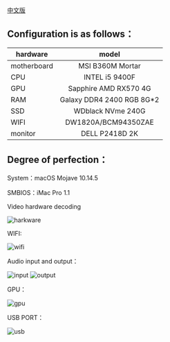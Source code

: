 [中文版](https://github.com/reputati0n/hackintosh-b360--9400f/)

## Configuration is as follows：

| hardware | model | 
| - | :-: |
| motherboard |MSI B360M Mortar|
| CPU |INTEL i5 9400F|
| GPU |Sapphire AMD RX570 4G|
| RAM |Galaxy DDR4 2400 RGB 8G*2|
| SSD |WDblack NVme 240G|
| WIFI |DW1820A/BCM94350ZAE|
| monitor |DELL P2418D 2K |


## Degree of perfection：

System：macOS Mojave 10.14.5

SMBIOS：iMac Pro 1.1

Video hardware decoding

![harkware](https://github.com/reputati0n/hackintosh-b360--9400f/blob/master/image/hard_speed.png)

WIFI:

![wifi](https://github.com/reputati0n/hackintosh-b360--9400f/blob/master/image/wifi.png)

Audio input and output：

![input](https://github.com/reputati0n/hackintosh-b360--9400f/blob/master/image/audio-input.png?raw=true)
![output](https://github.com/reputati0n/hackintosh-b360--9400f/blob/master/image/audio-output.png)

GPU：

![gpu](https://github.com/reputati0n/hackintosh-b360--9400f/blob/master/image/gpu-rx570.png)

USB PORT：

![usb](https://github.com/reputati0n/hackintosh-b360--9400f/blob/master/image/usbport.png)
